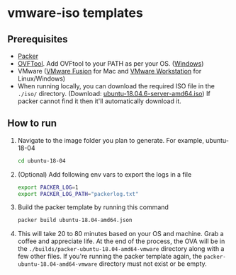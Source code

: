 # vmware-iso templates

## Prerequisites

- [Packer](https://learn.hashicorp.com/tutorials/packer/get-started-install-cli?in=packer/aws-get-started#installing-packer)
- [OVFTool](https://developer.vmware.com/web/tool/4.4.0/ovf). Add OVFtool to your PATH as per your OS. ([Windows](https://support.us.ovhcloud.com/hc/en-us/articles/360017548080-How-to-Download-a-VM-as-an-OVF-Using-Windows#VAR))
- VMware ([VMware Fusion](https://www.vmware.com/au/products/fusion.html) for Mac and [VMware Workstation](https://www.vmware.com/au/products/workstation-player.html) for Linux/Windows)
- When running locally, you can download the required ISO file in the `./iso/` directory. (Download: [ubuntu-18.04.6-server-amd64.iso](https://cdimage.ubuntu.com/ubuntu/releases/18.04.6/release/ubuntu-18.04.6-server-amd64.iso)) If packer cannot find it then it'll automatically download it.

## How to run

1. Navigate to the image folder you plan to generate. For example, ubuntu-18-04

    ```sh
    cd ubuntu-18-04
    ```

2. (Optional) Add following env vars to export the logs in a file

   ```sh
   export PACKER_LOG=1
   export PACKER_LOG_PATH="packerlog.txt"
   ```

3. Build the packer template by running this command

   ```sh
   packer build ubuntu-18.04-amd64.json
   ```

4. This will take 20 to 80 minutes based on your OS and machine. Grab a coffee and appreciate life. At the end of the process, the OVA will be in the `./builds/packer-ubuntu-18.04-amd64-vmware` directory along with a few other files. If you're running the packer template again, the `packer-ubuntu-18.04-amd64-vmware` directory must not exist or be empty.
